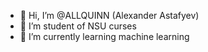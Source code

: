 - 👋 Hi, I’m @ALLQUINN (Alexander Astafyev)
- 👀 I’m student of NSU curses
- 🌱 I’m currently learning machine learning
